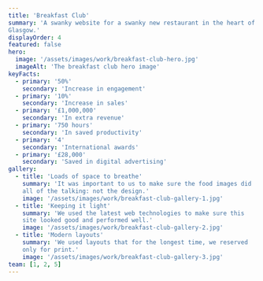 ```yaml
---
title: 'Breakfast Club'
summary: 'A swanky website for a swanky new restaurant in the heart of
Glasgow.'
displayOrder: 4
featured: false
hero:
  image: '/assets/images/work/breakfast-club-hero.jpg'
  imageAlt: 'The breakfast club hero image'
keyFacts:
  - primary: '50%'
    secondary: 'Increase in engagement'
  - primary: '10%'
    secondary: 'Increase in sales'
  - primary: '£1,000,000'
    secondary: 'In extra revenue'
  - primary: '750 hours'
    secondary: 'In saved productivity'
  - primary: '4'
    secondary: 'International awards'
  - primary: '£28,000'
    secondary: 'Saved in digital advertising'
gallery:
  - title: 'Loads of space to breathe'
    summary: 'It was important to us to make sure the food images did
    all of the talking: not the design.'
    image: '/assets/images/work/breakfast-club-gallery-1.jpg'
  - title: 'Keeping it light'
    summary: 'We used the latest web technologies to make sure this
    site looked good and performed well.'
    image: '/assets/images/work/breakfast-club-gallery-2.jpg'
  - title: 'Modern layouts'
    summary: 'We used layouts that for the longest time, we reserved
    only for print.'
    image: '/assets/images/work/breakfast-club-gallery-3.jpg'
team: [1, 2, 5]
---
```

